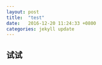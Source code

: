 ```yaml
---
layout: post
title:  "test"
date:   2016-12-20 11:24:33 +0800
categories: jekyll update
---
```


## 试试

